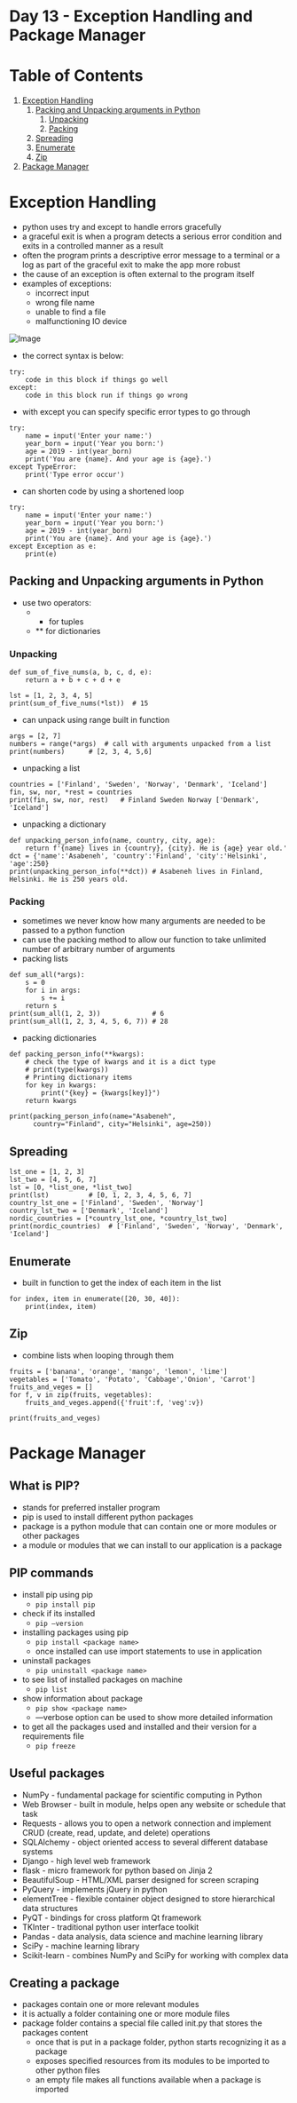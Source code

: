 # Day 13 - Exception Handling and Package Manager

# Table of Contents

1. [Exception Handling](craftdocs://open?blockId=A087B3C6-CBAD-431E-BDAC-103CE6D8ABAD&spaceId=d367a179-adcb-7ce8-0b02-ba52d2a7c917)
   1. [Packing and Unpacking arguments in Python](craftdocs://open?blockId=2443E3A4-1114-4DE3-A033-B3BE02B49E5A&spaceId=d367a179-adcb-7ce8-0b02-ba52d2a7c917)
      1. [Unpacking](craftdocs://open?blockId=885950A3-D64C-4178-B743-3D27A66D02E3&spaceId=d367a179-adcb-7ce8-0b02-ba52d2a7c917)
      2. [Packing](craftdocs://open?blockId=65575205-59EC-48B6-BA8A-A393548A457D&spaceId=d367a179-adcb-7ce8-0b02-ba52d2a7c917)
   2. [Spreading](craftdocs://open?blockId=DD23CC67-B048-4C4F-B18F-BEF519321877&spaceId=d367a179-adcb-7ce8-0b02-ba52d2a7c917)
   3. [Enumerate](craftdocs://open?blockId=BD00F5F1-568A-4AFD-BDFB-3E53C3AE001C&spaceId=d367a179-adcb-7ce8-0b02-ba52d2a7c917)
   4. [Zip](craftdocs://open?blockId=A375DA03-5587-4311-AF5F-053EC8BDC764&spaceId=d367a179-adcb-7ce8-0b02-ba52d2a7c917)
2. [Package Manager](craftdocs://open?blockId=8E1422A2-BAEB-4EE2-9F41-11EBEBB56B4D&spaceId=d367a179-adcb-7ce8-0b02-ba52d2a7c917)

# Exception Handling

- python uses try and except to handle errors gracefully
- a graceful exit is when a program detects a serious error condition and exits in a controlled manner as a result
- often the program prints a descriptive error message to a terminal or a log as part of the graceful exit to make the app more robust
- the cause of an exception is often external to the program itself
- examples of exceptions:
   - incorrect input
   - wrong file name
   - unable to find a file
   - malfunctioning IO device

![Image](https://res.craft.do/user/full/d367a179-adcb-7ce8-0b02-ba52d2a7c917/doc/77B863AE-22BA-4099-A0FF-49DFA4713B49/3F323F29-EECF-47A2-AAD2-75ED1308238F_2/Image)

- the correct syntax is below:

```other
try:
    code in this block if things go well
except:
    code in this block run if things go wrong
```

- with except you can specify specific error types to go through

```other
try:
    name = input('Enter your name:')
    year_born = input('Year you born:')
    age = 2019 - int(year_born)
    print('You are {name}. And your age is {age}.')
except TypeError:
    print('Type error occur')
```

- can shorten code by using a shortened loop

```other
try:
    name = input('Enter your name:')
    year_born = input('Year you born:')
    age = 2019 - int(year_born)
    print('You are {name}. And your age is {age}.')
except Exception as e:
    print(e)
```

## Packing and Unpacking arguments in Python

- use two operators:
   - * for tuples
   - ** for dictionaries

### Unpacking

```other
def sum_of_five_nums(a, b, c, d, e):
    return a + b + c + d + e

lst = [1, 2, 3, 4, 5]
print(sum_of_five_nums(*lst))  # 15
```

- can unpack using range built in function

```other
args = [2, 7]
numbers = range(*args)  # call with arguments unpacked from a list
print(numbers)      # [2, 3, 4, 5,6]
```

- unpacking a list

```other
countries = ['Finland', 'Sweden', 'Norway', 'Denmark', 'Iceland']
fin, sw, nor, *rest = countries
print(fin, sw, nor, rest)   # Finland Sweden Norway ['Denmark', 'Iceland']
```

- unpacking a dictionary

```other
def unpacking_person_info(name, country, city, age):
    return f'{name} lives in {country}, {city}. He is {age} year old.'
dct = {'name':'Asabeneh', 'country':'Finland', 'city':'Helsinki', 'age':250}
print(unpacking_person_info(**dct)) # Asabeneh lives in Finland, Helsinki. He is 250 years old.
```

### Packing

- sometimes we never know how many arguments are needed to be passed to a python function
- can use the packing method to allow our function to take unlimited number of arbitrary number of arguments
- packing lists

```other
def sum_all(*args):
    s = 0
    for i in args:
        s += i
    return s
print(sum_all(1, 2, 3))             # 6
print(sum_all(1, 2, 3, 4, 5, 6, 7)) # 28
```

- packing dictionaries

```other
def packing_person_info(**kwargs):
    # check the type of kwargs and it is a dict type
    # print(type(kwargs))
	# Printing dictionary items
    for key in kwargs:
        print("{key} = {kwargs[key]}")
    return kwargs

print(packing_person_info(name="Asabeneh",
      country="Finland", city="Helsinki", age=250))
```

## Spreading

```other
lst_one = [1, 2, 3]
lst_two = [4, 5, 6, 7]
lst = [0, *list_one, *list_two]
print(lst)          # [0, 1, 2, 3, 4, 5, 6, 7]
country_lst_one = ['Finland', 'Sweden', 'Norway']
country_lst_two = ['Denmark', 'Iceland']
nordic_countries = [*country_lst_one, *country_lst_two]
print(nordic_countries)  # ['Finland', 'Sweden', 'Norway', 'Denmark', 'Iceland']
```

## Enumerate

- built in function to get the index of each item in the list

```other
for index, item in enumerate([20, 30, 40]):
    print(index, item)
```

## Zip

- combine lists when looping through them

```other
fruits = ['banana', 'orange', 'mango', 'lemon', 'lime']                    
vegetables = ['Tomato', 'Potato', 'Cabbage','Onion', 'Carrot']
fruits_and_veges = []
for f, v in zip(fruits, vegetables):
    fruits_and_veges.append({'fruit':f, 'veg':v})

print(fruits_and_veges)
```

# Package Manager

## What is PIP?

- stands for preferred installer program
- pip is used to install different python packages
- package is a python module that can contain one or more modules or other packages
- a module or modules that we can install to our application is a package

## PIP commands

- install pip using pip
   - `pip install pip`
- check if its installed
   - `pip —version`
- installing packages using pip
   - `pip install <package name>`
   - once installed can use import statements to use in application
- uninstall packages
   - `pip uninstall <package name>`
- to see list of installed packages on machine
   - `pip list`
- show information about package
   - `pip show <package name>`
   - —verbose option can be used to show more detailed information
- to get all the packages used and installed and their version for a requirements file
   - `pip freeze`

## Useful packages

- NumPy - fundamental package for scientific computing in Python
- Web Browser - built in module, helps open any website or schedule that task
- Requests - allows you to open a network connection and implement CRUD (create, read, update, and delete) operations
- SQLAlchemy - object oriented access to several different database systems
- Django - high level web framework
- flask - micro framework for python based on Jinja 2
- BeautifulSoup - HTML/XML parser designed for screen scraping
- PyQuery - implements jQuery in python
- elementTree - flexible container object designed to store hierarchical data structures
- PyQT - bindings for cross platform Qt framework
- TKInter - traditional python user interface toolkit
- Pandas - data analysis, data science and machine learning library
- SciPy - machine learning library
- Scikit-learn - combines NumPy and SciPy for working with complex data

## Creating a package

- packages contain one or more relevant modules
- it is actually a folder containing one or more module files
- package folder contains a special file called init.py that stores the packages content
   - once that is put in a package folder, python starts recognizing it as a package
   - exposes specified resources from its modules to be imported to other python files
   - an empty file makes all functions available when a package is imported

